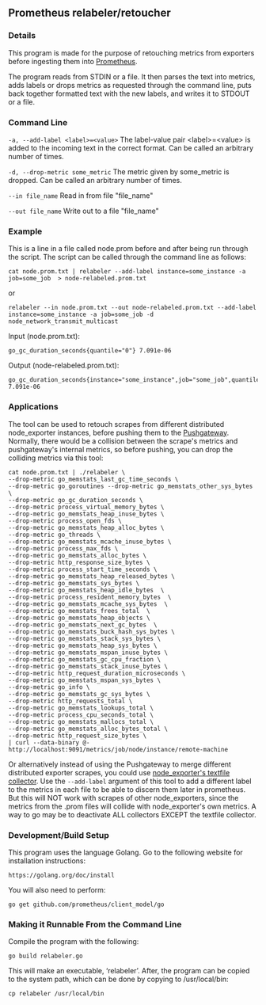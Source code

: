 ## Prometheus relabeler/retoucher

### Details
This program is made for the purpose of retouching metrics from exporters before ingesting them into [Prometheus](https://prometheus.io).

The program reads from STDIN or a file. It then parses the text into metrics, adds labels or drops metrics as requested through the command line, puts back together formatted text with the new labels, and writes it to STDOUT or a file.

### Command Line
`-a, --add-label <label>=<value>`
The label-value pair \<label\>=\<value\> is added to the incoming text in the correct format. Can be called an arbitrary number of times.

`-d, --drop-metric some_metric`
The metric given by some_metric is dropped. Can be called an arbitrary number of times.

`--in file_name`
Read in from file "file_name"

`--out file_name`
Write out to a file "file_name"

### Example
This is a line in a file called node.prom before and after being run through the script. The script can be called through the command line as follows:
```
cat node.prom.txt | relabeler --add-label instance=some_instance -a job=some_job  > node-relabeled.prom.txt
```
or
```
relabeler --in node.prom.txt --out node-relabeled.prom.txt --add-label instance=some_instance -a job=some_job -d node_network_transmit_multicast
```

Input (node.prom.txt):
```
go_gc_duration_seconds{quantile="0"} 7.091e-06
```

Output (node-relabeled.prom.txt):
```
go_gc_duration_seconds{instance="some_instance",job="some_job",quantile="0"} 7.091e-06
```

### Applications
The tool can be used to retouch scrapes from different distributed node_exporter instances, before pushing them to the [Pushgateway](https://github.com/prometheus/pushgateway). Normally, there would be a collision between the scrape's metrics and pushgateway's internal metrics, so before pushing, you can drop the colliding metrics via this tool:
```
cat node.prom.txt | ./relabeler \
--drop-metric go_memstats_last_gc_time_seconds \
--drop-metric go_goroutines --drop-metric go_memstats_other_sys_bytes \
--drop-metric go_gc_duration_seconds \
--drop-metric process_virtual_memory_bytes \
--drop-metric go_memstats_heap_inuse_bytes \
--drop-metric process_open_fds \
--drop-metric go_memstats_heap_alloc_bytes \
--drop-metric go_threads \
--drop-metric go_memstats_mcache_inuse_bytes \
--drop-metric process_max_fds \
--drop-metric go_memstats_alloc_bytes \
--drop-metric http_response_size_bytes \
--drop-metric process_start_time_seconds \
--drop-metric go_memstats_heap_released_bytes \
--drop-metric go_memstats_sys_bytes \
--drop-metric go_memstats_heap_idle_bytes  \
--drop-metric process_resident_memory_bytes  \
--drop-metric go_memstats_mcache_sys_bytes  \
--drop-metric go_memstats_frees_total  \
--drop-metric go_memstats_heap_objects \
--drop-metric go_memstats_next_gc_bytes  \
--drop-metric go_memstats_buck_hash_sys_bytes \
--drop-metric go_memstats_stack_sys_bytes \
--drop-metric go_memstats_heap_sys_bytes \
--drop-metric go_memstats_mspan_inuse_bytes \
--drop-metric go_memstats_gc_cpu_fraction \
--drop-metric go_memstats_stack_inuse_bytes \
--drop-metric http_request_duration_microseconds \
--drop-metric go_memstats_mspan_sys_bytes \
--drop-metric go_info \
--drop-metric go_memstats_gc_sys_bytes \
--drop-metric http_requests_total \
--drop-metric go_memstats_lookups_total \
--drop-metric process_cpu_seconds_total \
--drop-metric go_memstats_mallocs_total \
--drop-metric go_memstats_alloc_bytes_total \
--drop-metric http_request_size_bytes \
| curl --data-binary @- http://localhost:9091/metrics/job/node/instance/remote-machine
```

Or alternatively instead of using the Pushgateway to merge different distributed exporter scrapes, you could use [node_exporter's textfile collector](https://github.com/prometheus/node_exporter/blob/master/README.md#textfile-collector). Use the `--add-label` argument of this tool to add a different label to the metrics in each file to be able to discern them later in prometheus. But this will NOT work with scrapes of other node_exporters, since the metrics from the .prom files will collide with node_exporter's own metrics. A way to go may be to deactivate ALL collectors EXCEPT the textfile collector.

### Development/Build Setup
This program uses the language Golang. Go to the following website for installation instructions:
```
https://golang.org/doc/install
```

You will also need to perform:
```
go get github.com/prometheus/client_model/go
```

### Making it Runnable From the Command Line
Compile the program with the following:
```
go build relabeler.go
```

This will make an executable, ‘relabeler’. After, the program can be copied to the system path, which can be done by copying to /usr/local/bin:
```
cp relabeler /usr/local/bin
```

